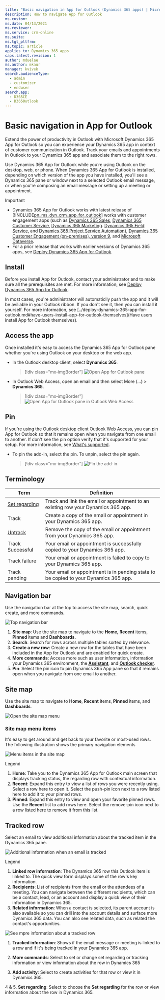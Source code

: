 ```yaml
---
title: "Basic navigation in App for Outlook (Dynamics 365 apps) | MicrosoftDocs"
description: How to navigate App for Outlook
ms.custom: 
ms.date: 04/13/2021
ms.reviewer: 
ms.service: crm-online
ms.suite: 
ms.tgt_pltfrm: 
ms.topic: article
applies_to: Dynamics 365 apps
caps.latest.revision: 1
author: mduelae
ms.author: mkaur
manager: kvivek
search.audienceType: 
  - admin
  - customizer
  - enduser
search.app: 
  - D365CE
  - D365Outlook
---
```


# Basic navigation in App for Outlook

Extend the power of productivity in Outlook with Microsoft Dynamics 365 App for Outlook so you can experience your Dynamics 365 app in context of customer communication in Outlook. Track your emails and appointments in Outlook to your Dynamics 365 app and associate them to the right rows.

Use Dynamics 365 App for Outlook while you’re using Outlook on the desktop, web, or phone. When Dynamics 365 App for Outlook is installed, depending on which version of the app you have installed, you'll see a Dynamics 365 pane or window next to a selected Outlook email message, or when you're composing an email message or setting up a meeting or appointment.

> [!IMPORTANT]
> - Dynamics 365 App for Outlook works with latest release of [!INCLUDE[pn_ms_dyn_crm_app_for_outlook](../includes/pn-ms-dyn-crm-app-for-outlook.md)] works with customer engagement apps (such as [Dynamics 365 Sales](../sales-professional/help-hub.md), [Dynamics 365 Customer Service](../customer-service/help-hub.md), [Dynamics 365 Marketing](../marketing/help-hub.md). [Dynamics 365 Field Service](../dynamics365/field-service/overview.md), and [Dynamics 365 Project Service Automation](../dynamics365/project-operations/psa/overview.md)), [Dynamics 365 Customer Engagement (on-premises), version 9](../customerengagement/on-premises/overview.md), and [Microsoft Dataverse](/powerapps/maker/common-data-service/data-platform-intro).
> - For a prior release that works with earlier versions of Dynamics 365 apps, see [Deploy Dynamics 365 App for Outlook](/previous-versions/dynamicscrm-2016/administering-dynamics-365/dn946901(v=crm.8)). 


## Install 

Before you install App for Outlook, contact your administrator and to make sure all the prerequisites are met. For more information, see [Deploy Dynamics 365 App for Outlook](../deploy-dynamics-365-app-for-outlook.md).

In most cases, you're administrator will automaticlly push the app and it will be aviliable in your Outlook ribbon. If you don't see it, then you can install it yourself. For more information, see [../deploy-dynamics-365-app-for-outlook.md#have-users-install-app-for-outlook-themselves](Have users install App for Outlook themselves).


## Access the app

Once installed it's easy to access the Dynamics 365 App for Outlook pane whether you're using Outlook on your desktop or the web app.

- In the Outlook desktop client, select **Dynamics 365**.

   > [!div class="mx-imgBorder"] 
   > ![Open App for Outlook pane](../media/open-pane-appforoutlook.png)  
   
- In Outlook Web Access, open an email and then select More (...) > **Dynamics 365**.

   > [!div class="mx-imgBorder"] 
   > ![Open App for Outlook pane in Outlook Web Access](../media/outlook-web-app.png)  
   
## Pin 

If you're using the Outlook desktop client Outlook Web Access, you can pin App for Outlook so that it remains open when you navigate from one email to another. If don't see the pin option verify that it's supported for your setup. For more information, see [What's supported](support-matrix.md).

- To pin the add-in, select the pin. To unpin, select the pin again.

   > [!div class="mx-imgBorder"] 
   > ![Pin the add-in](../media/pin-addin.gif)  


## Terminology

|Term  |Definition  |
|---------|---------|
|[Set regarding](track-message-or-appointment.md)     |Track and link the email or appointment to an existing row your Dynamics 365 app.|
|Track     |Create a copy of the email or appointment in your Dynamics 365 app.   |
|[Untrack](track-message-or-appointment.md#untrack-a-linked-email-or-appointment)     |Remove the copy of the email or appointment from your Dynamics 365 app. |
|Track Successful |Your email or appointment is successfully copied to  your Dynamics 365 app.   |
|Track failure |Your email or appointment is failed to copy to your Dynamics 365 app.   | 
|Track pending |Your email or appointment is in pending state to be copied to your Dynamics 365 app.   | 

## Navigation bar

Use the navigation bar at the top to access the site map, search, quick create, and more commands.

![Top navigation bar](../media/top-nav-bar.png)

1. **Site map**: Use the site map to navigate to the **Home**, **Recent** items, **Pinned** items and **Dashboards**.
2. **Search**: Search for rows across multiple tables sorted by relevance. 
3. **Create a new row**: Create a new row for the tables that have been included in the App for Outlook and are enabled for quick create.
4. **More commands**: Access more such as user information, information your Dynamics 365 environment, the [**Assistant**](assistant.md), and [**Outlook checker**](../diagnostic-checker.md).
5. **Pin**: Select the pin icon to pin Dynamics 365 App pane so that it remains open when you navigate from one email to another.



## Site map

Use the site map to navigate to **Home**, **Recent** items, **Pinned** items, and **Dashboards**.

![Open the site map menu](../media/site-map-menu.gif)

### Site map menu items

It's easy to get around and get back to your favorite or most-used rows. The following illustration shows the primary navigation elements

![Menu items in the site map](../media/site-map-menu-items.png)


Legend

1. **Home**: Take you to the Dynamics 365 App for Outlook main screen that displays tracking status, the regarding row with contextual information.
2. **Recent**: Expand this entry to view a list of rows you were recently using. Select a row here to open it. Select the push-pin icon next to a row listed here to add it to your pinned rows.
3. **Pinned**: Expand this entry to view and open your favorite pinned rows. Use the **Recent** list to add rows here. Select the remove-pin icon next to a row listed here to remove it from this list.


## Tracked row

Select an email to view additional information about the tracked item in the Dynamics 365 pane.

![Additional information when an email is tracked](../media/tracked-item.png)

Legend

1. **Linked row information**: The Dynamics 365 row this Outlook item is linked to. The quick view form displays some of the row's key information.
2. **Recipients**: List of recipients from the email or the attendees of a meeting. You can navigate between the different recipients, which can be a contact, lead, or an account and display a quick view of their information in Dynamics 365. 
3. **Related information**: When a contact is selected, its parent account is also available so you can drill into the account details and surface more Dynamics 365 data. You can also see related data, such as related the contact's opportunities.


![See mpre information about a tracked row](../media/tracked-item-more-info.png)


1. **Tracked information**: Shows if the email message or meeting is linked to a row and if it's being tracked in your Dynamics 365 app.

2. **More commands**: Select to set or change set regarding or tracking information or view information about the row in Dynamics 365

3. **Add activity**: Select to create activities for that row or view it in Dynamics 365.

4 & 5. **Set regarding**: Select to choose the **Set regarding** for the row or view information about the row in Dynamics 365.


